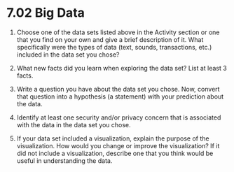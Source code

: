 # 7.02 Big Data

1. Choose one of the data sets listed above in the Activity section or one that you find on your own and give a brief description of it. What specifically were the types of data (text, sounds, transactions, etc.) included in the data set you chose?

2. What new facts did you learn when exploring the data set? List at least 3 facts.

3. Write a question you have about the data set you chose. Now, convert that question into a hypothesis (a statement) with your prediction about the data.

4. Identify at least one security and/or privacy concern that is associated with the data in the data set you chose.

5. If your data set included a visualization, explain the purpose of the visualization. How would you change or improve the visualization? If it did not include a visualization, describe one that you think would be useful in understanding the data.
